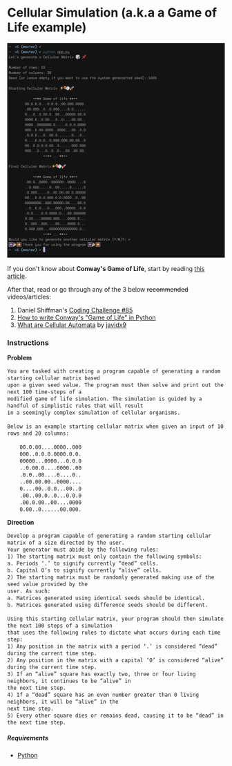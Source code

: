 # Cellular Simulation (a.k.a a Game of Life example)

![game-of-life-preview](preview.png)

If you don't know about **Conway's Game of Life**, 
start by reading [this article](https://en.wikipedia.org/wiki/Conway%27s_Game_of_Life).

After that, read or go through any of the 3 below ~~recommended~~ videos/articles:
1. Daniel Shiffman's [Coding Challenge #85](https://www.youtube.com/watch?v=FWSR_7kZuYg)
2. [How to write Conway's "Game of Life" in Python](https://medium.com/better-programming/how-to-write-conwells-game-of-life-in-python-c6eca19c4676)
3. [What are Cellular Automata](https://www.youtube.com/watch?v=E7CxMHsYzSs) by [javidx9](https://community.onelonecoder.com/)


### Instructions

**Problem**

```console
You are tasked with creating a program capable of generating a random starting cellular matrix based
upon a given seed value. The program must then solve and print out the next 100 time-steps of a
modified game of life simulation. The simulation is guided by a handful of simplistic rules that will result
in a seemingly complex simulation of cellular organisms.

Below is an example starting cellular matrix when given an input of 10 rows and 20 columns:

	00.0.00....0000..000
	000..0.0.0.0000.0.0.
	00000...0000...0.0.0
	..0.00.0....0000..00
	.0.0..00....0....0..
	..00.00.00..0000....
	0....00..0.0...00..0
	.00..00.0..0...0.0.0
	.00.0.00..00....0000
	0.00..0......00.000.
```

**Direction**

```console
Develop a program capable of generating a random starting cellular matrix of a size directed by the user.
Your generator must abide by the following rules:
1) The starting matrix must only contain the following symbols:
a. Periods ‘.’ to signify currently “dead” cells.
b. Capital O’s to signify currently “alive” cells.
2) The starting matrix must be randomly generated making use of the seed value provided by the
user. As such:
a. Matrices generated using identical seeds should be identical.
b. Matrices generated using difference seeds should be different.

Using this starting cellular matrix, your program should then simulate the next 100 steps of a simulation
that uses the following rules to dictate what occurs during each time step:
1) Any position in the matrix with a period ‘.’ is considered “dead” during the current time step.
2) Any position in the matrix with a capital ‘O’ is considered “alive” during the current time step.
3) If an “alive” square has exactly two, three or four living neighbors, it continues to be “alive” in
the next time step.
4) If a “dead” square has an even number greater than 0 living neighbors, it will be “alive” in the
next time step.
5) Every other square dies or remains dead, causing it to be “dead” in the next time step.
```

##### Requirements
+ [Python](https://www.python.org/downloads/)

